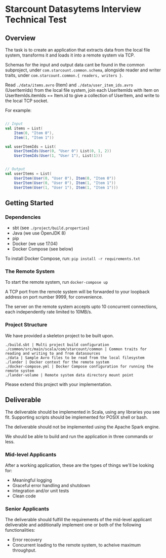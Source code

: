 # Starcount Datasytems Interview Technical Test

## Overview

The task is to create an application that extracts data from the local file system, transforms it and
loads it into a remote system via TCP.

Schemas for the input and output data cant be found in the common subproject, under
`com.starcount.common.schema`, alongside reader and writer traits, under
`com.starcount.common.{ readers, writers }`.

Read `./data/items.avro` (Item) and `./data/user_item_ids.avro` (UserItemIds) from the local file
system, join each UserItemIds with Item on UserItemIds.itemIds == Item.id  to give a collection
of UserItem, and write to the local TCP socket.

For example:

```scala

// Input
val items = List(
	Item(0, "Item 0"),
	Item(1, "Item 1"))

val userItemIds = List(
	UserItemIds(User(0, "User 0") List(0, 1, 2))
	UserItemIds(User(1, "User 1"), List(1)))


// Output
val userItems = List(
	UserItem(User(0, "User 0"), Item(0, "Item 0"))
	UserItem(User(0, "User 0"), Item(1, "Item 1"))
	UserItem(User(1, "User 1"), Item(1, "Item 1")))

```

## Getting Started

### Dependencies

* sbt (see `./project/build.properties`)
* Java (we use OpenJDK 8)
* pip
* Docker (we use 17.04)
* Docker Compose (see below)

To install Docker Compose, run: `pip install -r requirements.txt`

### The Remote System

To start the remote system, run `docker-compose up`

A TCP port from the remote system will be forwarded to your loopback address on port number 9999,
for convenience.

The server on the remote system accepts upto 10 concurrent connections, each independently rate
limited to 10MB/s.

### Project Structure

We have provided a skeleton project to be built upon.

```
./build.sbt | Multi project build configuration
./common/src/main/scala/com/starcount/common | Common traits for reading and writing to and from datasources
./data | Sample Avro files to be read from the local filesystem
./lander | Docker context for the remote system
./docker-compose.yml | Docker Compose configuration for running the remote system
./lander-volume | Remote system data directory mount point
```

Please extend this project with your implementation.

## Deliverable

The deliverable should be implemented in Scala, using any libraries you see fit. Supporting scripts
should be implemented for POSIX shell or bash.

The deliverable should not be implemented using the Apache Spark engine.

We should be able to build and run the application in three commands or less.

### Mid-level Applicants

After a working application, these are the types of things we'll be looking for:

* Meaningful logging
* Graceful error handling and shutdown
* Integration and/or unit tests
* Clean code

### Senior Applicants

The deliverable should fulfill the requirements of the mid-level applicant
deliverable and additionally implement one or both of the following functionalities:

* Error recovery
* Concurrent loading to the remote system, to acheive maximum throughput.

